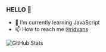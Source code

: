 ### HELLO 👋
- 🌱 I’m currently learning JavaScript
- 📫 How to reach me [✉ridvans](https://www.abv.bg/)

![GitHub Stats](https://github-readme-stats.vercel.app/api?username=ridvanms&theme=radical)
<!-- - 👋 Hi, I’m @ridvanms
- 👀 I’m interested in ...
- 🌱 I’m currently learning ...
- 💞️ I’m looking to collaborate on ...
- 📫 How to reach me ...
 -->
<!---
ridvanms/ridvanms is a ✨ special ✨ repository because its `README.md` (this file) appears on your GitHub profile.
You can click the Preview link to take a look at your changes.
--->
